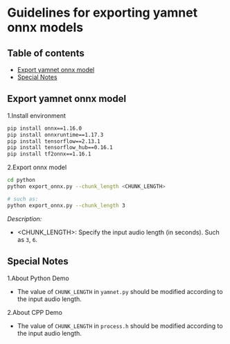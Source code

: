 
# Guidelines for exporting yamnet onnx models

## Table of contents
- [Export yamnet onnx model](#export-yamnet-onnx-model)
- [Special Notes](#special-notes)



## Export yamnet onnx model

1.Install environment

```sh
pip install onnx==1.16.0
pip install onnxruntime==1.17.3
pip install tensorflow==2.13.1
pip install tensorflow_hub==0.16.1
pip install tf2onnx==1.16.1
```

2.Export onnx model
```sh
cd python
python export_onnx.py --chunk_length <CHUNK_LENGTH>

# such as:  
python export_onnx.py --chunk_length 3
```

*Description:*
- <CHUNK_LENGTH>: Specify the input audio length (in seconds). Such as `3`, `6`.


## Special Notes
1.About Python Demo
- The value of `CHUNK_LENGTH` in `yamnet.py` should be modified according to the input audio length.

2.About CPP Demo
- The value of `CHUNK_LENGTH` in `process.h` should be modified according to the input audio length.